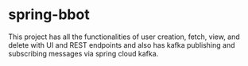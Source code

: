 # spring-bbot
This project has all the functionalities of user creation, fetch, view, and delete with UI and REST endpoints and also has kafka publishing and subscribing messages via spring cloud kafka.
